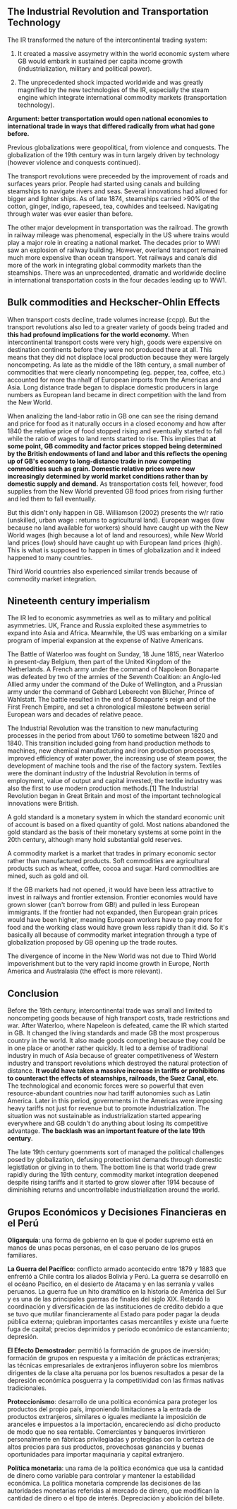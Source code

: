 ## The Industrial Revolution and Transportation Technology
The IR transformed the nature of the intercontinental trading system:

1. It created a massive assymetry within the world economic system where GB would embark in sustained per capita income growth (industrialization, military and political power).

2. The unprecedented shock impacted worldwide and was greatly magnified by the new technologies of the IR, especially the steam engine which integrate international commodity markets (transportation technology).

**Argument: better transportation would open national economies to international trade in ways that differed radically from what had gone before.**

Previous globalizations were geopolitical, from violence and conquests. The globalization of the 19th century was in turn largely driven by technology (however violence and conquests continued).

The transport revolutions were preceeded by the improvement of roads and surfaces years prior. People had started using canals and building steamships to navigate rivers and seas. Several innovations had allowed for bigger and lighter ships. As of late 1874, steamships carried >90% of the cotton, ginger, indigo, rapeseed, tea, cowhides and teelseed. Navigating through water was ever easier than before.

The other major development in transportation was the railroad. The growth in railway mileage was phenomenal, especially in the US where trains would play a major role in creating a national market. The decades prior to WWI saw an explosion of railway building. However, overland transport remained much more expensive than ocean transport. Yet railways and canals did more of the work in integrating global commodity markets than the steamships. There was an unprecedented, dramatic and worldwide decline in international transportation costs in the four decades leading up to WW1.

## Bulk commodities and Heckscher-Ohlin Effects
When transport costs decline, trade volumes increase (ccpp). But the transport revolutions also led to a greater variety of goods being traded and **this had profound implications for the world economy.** When intercontinental transport costs were very high, goods were expensive on destination continents before they were not produced there at all. This means that they did not displace local production because they were largely noncompeting. As late as the middle of the 18th century, a small number of commodities that were clearly noncompeting (eg. pepper, tea, coffee, etc.) accounted for more tha nhalf of European imports from the Americas and Asia. Long distance trade began to displace domestic producers in large numbers as European land became in direct competition with the land from the New World. 

When analizing the land-labor ratio in GB one can see the rising demand and price for food as it naturally occurs in a closed economy and how after 1840 the relative price of food stopped rising and eventually started to fall while the ratio of wages to land rents started to rise. This implies that **at some point, GB commodity and factor prices stopped being determined by the British endowments of land and labor and this reflects the opening up of GB's economy to long-distance trade in now competing commodities such as grain. Domestic relative prices were now increasingly determined by world market conditions rather than by domestic supply and demand.** As transportation costs fell, however, food supplies from the New World prevented GB food prices from rising further and led them to fall eventually.

But this didn't only happen in GB. Williamson (2002) presents the w/r ratio (unskilled, urban wage : returns to agricultural land).
European wages (low because no land available for workers) should have caught up with the New World wages (high because a lot of land and resources), while New World land prices (low) should have caught up with European land prices (high). This is what is supposed to happen in times of globalization and it indeed happened to many countries.

Third World countries also experienced similar trends because of commodity market integration. 

## Nineteenth century imperialism
The IR led to economic asymmetries as well as to military and political asymmetries. UK, France and Russia exploited these asymmetries to expand into Asia and Africa. Meanwhile, the US was embarking on a similar program of imperial expansion at the expense of Native Americans.

The Battle of Waterloo was fought on Sunday, 18 June 1815, near Waterloo in present-day Belgium, then part of the United Kingdom of the Netherlands. A French army under the command of Napoleon Bonaparte was defeated by two of the armies of the Seventh Coalition: an Anglo-led Allied army under the command of the Duke of Wellington, and a Prussian army under the command of Gebhard Leberecht von Blücher, Prince of Wahlstatt. The battle resulted in the end of Bonaparte's reign and of the First French Empire, and set a chronological milestone between serial European wars and decades of relative peace.

The Industrial Revolution was the transition to new manufacturing processes in the period from about 1760 to sometime between 1820 and 1840. This transition included going from hand production methods to machines, new chemical manufacturing and iron production processes, improved efficiency of water power, the increasing use of steam power, the development of machine tools and the rise of the factory system. Textiles were the dominant industry of the Industrial Revolution in terms of employment, value of output and capital invested; the textile industry was also the first to use modern production methods.[1] The Industrial Revolution began in Great Britain and most of the important technological innovations were British.

A gold standard is a monetary system in which the standard economic unit of account is based on a fixed quantity of gold. Most nations abandoned the gold standard as the basis of their monetary systems at some point in the 20th century, although many hold substantial gold reserves.

A commodity market is a market that trades in primary economic sector rather than manufactured products. Soft commodities are agricultural products such as wheat, coffee, cocoa and sugar. Hard commodities are mined, such as gold and oil.

If the GB markets had not opened, it would have been less attractive to invest in railways and frontier extension. Frontier economies would have grown slower (can't borrow from GB!) and pulled in less European immigrants. If the frontier had not expanded, then European grain prices would have been higher, meaning European workers have to pay more for food and the working class would have grown less rapidly than it did. So it's basically all because of commodity market integration through a type of globalization proposed by GB opening up the trade routes.

The divergence of income in the New World was not due to Third World impoverishment but to the very rapid income growth in Europe, North America and Australasia (the effect is more relevant).

## Conclusion
Before the 19th century, intercontinental trade was small and limited to noncompeting goods because of high transport costs, trade restrictions and war. After Waterloo, where Napeleon is defeated, came the IR which started in GB. It changed the living standards and made GB the most prosperous country in the world. It also made goods competing because they could be in one place or another rather quickly. It led to a demise of traditional industry in much of Asia because of greater competitiveness of Western industry and transport revolutions which destroyed the natural protection of distance. **It would have taken a massive increase in tariffs or prohibitions to counteract the effects of steamships, railroads, the Suez Canal, etc**. The technological and economic forces were so powerful that even resource-abundant countries now had tariff autonomies such as Latin America. Later in this period, governments in the Americas were imposing heavy tariffs not just for revenue but to promote industrialization. The situation was not sustainable as industrialization started appearing everywhere and GB couldn't do anything about losing its competitive advantage. **The backlash was an important feature of the late 19th century**.

The late 19th century goernments sort of managed the political challenges posed by globalization, defusing protectionist demands through domestic legistlation or giving in to them. The bottom  line is that world trade grew rapidly during the 19th century, commodity market integration deepened despite rising tariffs and it started to grow slower after 1914 because of diminishing returns and uncontrollable industrialization around the world.

## Grupos Económicos y Decisiones Financieras en el Perú
**Oligarquía**: una forma de gobierno en la que el poder supremo está en manos de unas pocas personas, en el caso peruano de los grupos familiares.

**La Guerra del Pacífico**: conflicto armado acontecido entre 1879 y 1883 que enfrentó a Chile contra los aliados Bolivia y Perú. La guerra se desarrolló en el océano Pacífico, en el desierto de Atacama y en las serranía y valles peruanos. La guerra fue un hito dramático en la historia de América del Sur y es una de las principales guerras de finales del siglo XIX. Retardó la coordinación y diversificación de las instituciones de crédito debido a que se tuvo que mutilar financieramente al Estado para poder pagar la deuda pública externa; quiebran importantes casas mercantiles y existe una fuerte fuga de capital; precios deprimidos y período económico de estancamiento; depresión.

**El Efecto Demostrador**: permitió la formación de grupos de inversión; formación de grupos en respuesta y a imitación de prácticas extranjeras; las técnicas empresariales de extranjeros influyeron sobre los miembros dirigentes de la clase alta peruana por los buenos resultados a pesar de la depresión económica posguerra y la competitividad con las firmas nativas tradicionales. 

**Proteccionismo**: desarrollo de una política económica para proteger los productos del propio país, imponiendo limitaciones a la entrada de productos extranjeros, similares o iguales mediante la imposición de aranceles e impuestos a la importación, encareciendo así dicho producto de modo que no sea rentable. Comerciantes y banqueros invirtieron personalmente en fábricas privilegiadas y protegidas con la certeza de altos precios para sus productos, provechosas ganancias y buenas oportunidades para importar maquinaria y capital extranjero.

**Política monetaria**: una rama de la política económica que usa la cantidad de dinero como variable para controlar y mantener la estabilidad económica. La política monetaria comprende las decisiones de las autoridades monetarias referidas al mercado de dinero, que modifican la cantidad de dinero o el tipo de interés. Depreciación y abolición del billete.
